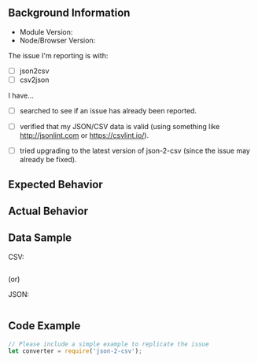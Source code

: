 ## Background Information
- Module Version: ` `
- Node/Browser Version: ` `

The issue I'm reporting is with:
- [ ] json2csv
- [ ] csv2json

I have...
- [ ] searched to see if an issue has already been reported.
- [ ] verified that my JSON/CSV data is valid (using something like http://jsonlint.com or https://csvlint.io/).
- [ ] tried upgrading to the latest version of json-2-csv (since the issue may already be fixed).


## Expected Behavior


## Actual Behavior


## Data Sample 
CSV:
```csv

```

(or)

JSON:
```json

```


## Code Example
```javascript
// Please include a simple example to replicate the issue
let converter = require('json-2-csv');


```